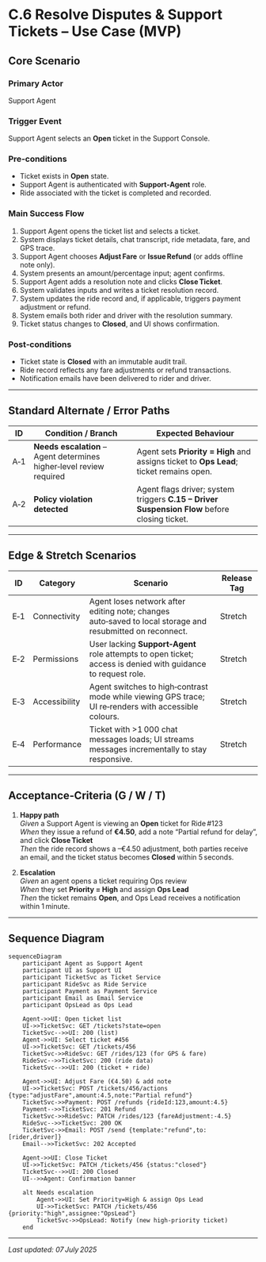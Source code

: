 # C.6 Resolve Disputes & Support Tickets – Use Case (MVP)

## Core Scenario

### Primary Actor  
Support Agent

### Trigger Event  
Support Agent selects an **Open** ticket in the Support Console.

### Pre‑conditions  
* Ticket exists in **Open** state.  
* Support Agent is authenticated with **Support‑Agent** role.  
* Ride associated with the ticket is completed and recorded.

### Main Success Flow  
1. Support Agent opens the ticket list and selects a ticket.  
2. System displays ticket details, chat transcript, ride metadata, fare, and GPS trace.  
3. Support Agent chooses **Adjust Fare** or **Issue Refund** (or adds offline note only).  
4. System presents an amount/percentage input; agent confirms.  
5. Support Agent adds a resolution note and clicks **Close Ticket**.  
6. System validates inputs and writes a ticket resolution record.  
7. System updates the ride record and, if applicable, triggers payment adjustment or refund.  
8. System emails both rider and driver with the resolution summary.  
9. Ticket status changes to **Closed**, and UI shows confirmation.

### Post‑conditions  
* Ticket state is **Closed** with an immutable audit trail.  
* Ride record reflects any fare adjustments or refund transactions.  
* Notification emails have been delivered to rider and driver.

---

## Standard Alternate / Error Paths

| ID | Condition / Branch | Expected Behaviour |
|----|--------------------|--------------------|
| A‑1 | **Needs escalation** – Agent determines higher‑level review required | Agent sets **Priority = High** and assigns ticket to **Ops Lead**; ticket remains open. |
| A‑2 | **Policy violation detected** | Agent flags driver; system triggers **C.15 – Driver Suspension Flow** before closing ticket. |

---

## Edge & Stretch Scenarios

| ID | Category | Scenario | Release Tag |
|----|----------|----------|-------------|
| E‑1 | Connectivity | Agent loses network after editing note; changes auto‑saved to local storage and resubmitted on reconnect. | Stretch |
| E‑2 | Permissions | User lacking **Support‑Agent** role attempts to open ticket; access is denied with guidance to request role. | Stretch |
| E‑3 | Accessibility | Agent switches to high‑contrast mode while viewing GPS trace; UI re‑renders with accessible colours. | Stretch |
| E‑4 | Performance | Ticket with >1 000 chat messages loads; UI streams messages incrementally to stay responsive. | Stretch |

---

## Acceptance‑Criteria (G / W / T)

1. **Happy path**  
   *Given* a Support Agent is viewing an **Open** ticket for Ride #123  
   *When* they issue a refund of **€4.50**, add a note “Partial refund for delay”, and click **Close Ticket**  
   *Then* the ride record shows a –€4.50 adjustment, both parties receive an email, and the ticket status becomes **Closed** within 5 seconds.

2. **Escalation**  
   *Given* an agent opens a ticket requiring Ops review  
   *When* they set **Priority = High** and assign **Ops Lead**  
   *Then* the ticket remains **Open**, and Ops Lead receives a notification within 1 minute.

---

## Sequence Diagram

```mermaid
sequenceDiagram
    participant Agent as Support Agent
    participant UI as Support UI
    participant TicketSvc as Ticket Service
    participant RideSvc as Ride Service
    participant Payment as Payment Service
    participant Email as Email Service
    participant OpsLead as Ops Lead

    Agent->>UI: Open ticket list
    UI->>TicketSvc: GET /tickets?state=open
    TicketSvc-->>UI: 200 (list)
    Agent->>UI: Select ticket #456
    UI->>TicketSvc: GET /tickets/456
    TicketSvc->>RideSvc: GET /rides/123 (for GPS & fare)
    RideSvc-->>TicketSvc: 200 (ride data)
    TicketSvc-->>UI: 200 (ticket + ride)

    Agent->>UI: Adjust Fare (€4.50) & add note
    UI->>TicketSvc: POST /tickets/456/actions {type:"adjustFare",amount:4.5,note:"Partial refund"}
    TicketSvc->>Payment: POST /refunds {rideId:123,amount:4.5}
    Payment-->>TicketSvc: 201 Refund
    TicketSvc->>RideSvc: PATCH /rides/123 {fareAdjustment:-4.5}
    RideSvc-->>TicketSvc: 200 OK
    TicketSvc->>Email: POST /send {template:"refund",to:[rider,driver]}
    Email-->>TicketSvc: 202 Accepted

    Agent->>UI: Close Ticket
    UI->>TicketSvc: PATCH /tickets/456 {status:"closed"}
    TicketSvc-->>UI: 200 Closed
    UI-->>Agent: Confirmation banner

    alt Needs escalation
        Agent->>UI: Set Priority=High & assign Ops Lead
        UI->>TicketSvc: PATCH /tickets/456 {priority:"high",assignee:"OpsLead"}
        TicketSvc->>OpsLead: Notify (new high‑priority ticket)
    end
```

---

*Last updated: 07 July 2025*
